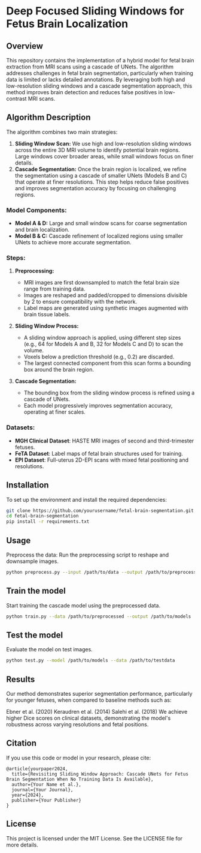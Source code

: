 # Deep Focused Sliding Windows for Fetus Brain Localization

## Overview

This repository contains the implementation of a hybrid model for fetal brain extraction from MRI scans using a cascade of UNets. The algorithm addresses challenges in fetal brain segmentation, particularly when training data is limited or lacks detailed annotations. By leveraging both high and low-resolution sliding windows and a cascade segmentation approach, this method improves brain detection and reduces false positives in low-contrast MRI scans.

## Algorithm Description

The algorithm combines two main strategies:
1. **Sliding Window Scan:** We use high and low-resolution sliding windows across the entire 3D MRI volume to identify potential brain regions. Large windows cover broader areas, while small windows focus on finer details.
2. **Cascade Segmentation:** Once the brain region is localized, we refine the segmentation using a cascade of smaller UNets (Models B and C) that operate at finer resolutions. This step helps reduce false positives and improves segmentation accuracy by focusing on challenging regions.

### Model Components:
- **Model A & D:** Large and small window scans for coarse segmentation and brain localization.
- **Model B & C:** Cascade refinement of localized regions using smaller UNets to achieve more accurate segmentation.

### Steps:
1. **Preprocessing:**
   - MRI images are first downsampled to match the fetal brain size range from training data.
   - Images are reshaped and padded/cropped to dimensions divisible by 2 to ensure compatibility with the network.
   - Label maps are generated using synthetic images augmented with brain tissue labels.
   
2. **Sliding Window Process:**
   - A sliding window approach is applied, using different step sizes (e.g., 64 for Models A and B, 32 for Models C and D) to scan the volume.
   - Voxels below a prediction threshold (e.g., 0.2) are discarded.
   - The largest connected component from this scan forms a bounding box around the brain region.

3. **Cascade Segmentation:**
   - The bounding box from the sliding window process is refined using a cascade of UNets.
   - Each model progressively improves segmentation accuracy, operating at finer scales.

### Datasets:
- **MGH Clinical Dataset**: HASTE MRI images of second and third-trimester fetuses.
- **FeTA Dataset**: Label maps of fetal brain structures used for training.
- **EPI Dataset**: Full-uterus 2D-EPI scans with mixed fetal positioning and resolutions.

## Installation

To set up the environment and install the required dependencies:

```bash
git clone https://github.com/yourusername/fetal-brain-segmentation.git
cd fetal-brain-segmentation
pip install -r requirements.txt
```

## Usage
Preprocess the data: Run the preprocessing script to reshape and downsample images.

```bash
python preprocess.py --input /path/to/data --output /path/to/preprocessed
```

## Train the model

Start training the cascade model using the preprocessed data.

```bash
python train.py --data /path/to/preprocessed --output /path/to/models
```

## Test the model


Evaluate the model on test images.
```bash
python test.py --model /path/to/models --data /path/to/testdata
```

## Results
Our method demonstrates superior segmentation performance, particularly for younger fetuses, when compared to baseline methods such as:

Ebner et al. (2020)
Keraudren et al. (2014)
Salehi et al. (2018)
We achieve higher Dice scores on clinical datasets, demonstrating the model's robustness across varying resolutions and fetal positions.

## Citation
If you use this code or model in your research, please cite:

```
@article{yourpaper2024,
  title={Revisiting Sliding Window Approach: Cascade UNets for Fetus Brain Segmentation When No Training Data Is Available},
  author={Your Name et al.},
  journal={Your Journal},
  year={2024},
  publisher={Your Publisher}
}
```

## License
This project is licensed under the MIT License. See the LICENSE file for more details.

